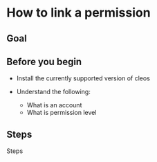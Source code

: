 # How to link a permission

## Goal

## Before you begin

* Install the currently supported version of cleos

* Understand the following:
  * What is an account
  * What is permission level

## Steps

Steps